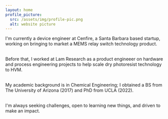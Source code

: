 ```yaml
---
layout: home
profile_picture:
  src: /assets/img/profile-pic.png
  alt: website picture
---
```


<p>
    
  I'm currently a device engineer at Cenfire, a Santa Barbara based startup, working on bringing to market a MEMS relay switch technology product. <br><br>

  Before that, I worked at Lam Research as a product engineeer on hardware and process engineering projects to help scale dry photoresist technology to HVM. <br><br>

  My academic background is in Chemical Engineering; I obtained a BS from The University of Arizona (2017) and PhD from UCLA (2022). <br><br> 
   
  I'm always seeking challenges, open to learning new things, and driven to make an impact. <br><br> 

</p>
